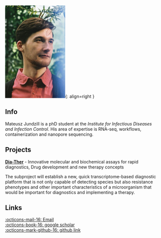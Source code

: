 ![Mateusz](images/Mateusz.png){: align=right }

## Info
Mateusz Jundzill is a phD student at the *Institute for Infectious Diseases and Infection Control*. His area of expertise is RNA-seq, workflows, containerization and nanopore sequencing. 

## Projects

[**Dia-Ther**](http://lpi-jena.de/) - Innovative molecular and biochemical assays for rapid diagnostics, Drug development and new therapy concepts

The subproject will establish a new, quick transcriptome-based diagnostic platform that is not only capable of detecting species but also resistance phenotypes and other important characteristics of a microorganism that would be important for diagnostics and implementing a therapy.

## Links
[:octicons-mail-16: Email](mailto:mateusz.jundzill@med.uni-jena.de)  
[:octicons-book-16: google scholar](https://scholar.google.com/citations?user=i9X8KUkAAAAJ&hl=en)     
[:octicons-mark-github-16: github link](https://github.com/AggresiveHayBale)
